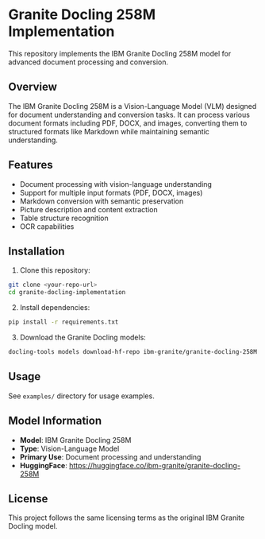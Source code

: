 # Granite Docling 258M Implementation

This repository implements the IBM Granite Docling 258M model for advanced document processing and conversion.

## Overview

The IBM Granite Docling 258M is a Vision-Language Model (VLM) designed for document understanding and conversion tasks. It can process various document formats including PDF, DOCX, and images, converting them to structured formats like Markdown while maintaining semantic understanding.

## Features

- Document processing with vision-language understanding
- Support for multiple input formats (PDF, DOCX, images)
- Markdown conversion with semantic preservation
- Picture description and content extraction
- Table structure recognition
- OCR capabilities

## Installation

1. Clone this repository:
```bash
git clone <your-repo-url>
cd granite-docling-implementation
```

2. Install dependencies:
```bash
pip install -r requirements.txt
```

3. Download the Granite Docling models:
```bash
docling-tools models download-hf-repo ibm-granite/granite-docling-258M
```

## Usage

See `examples/` directory for usage examples.

## Model Information

- **Model**: IBM Granite Docling 258M
- **Type**: Vision-Language Model
- **Primary Use**: Document processing and understanding
- **HuggingFace**: https://huggingface.co/ibm-granite/granite-docling-258M

## License

This project follows the same licensing terms as the original IBM Granite Docling model.